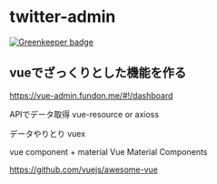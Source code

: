 # twitter-admin

[![Greenkeeper badge](https://badges.greenkeeper.io/wilf312/twitter-admin.svg)](https://greenkeeper.io/)

## vueでざっくりとした機能を作る

https://vue-admin.fundon.me/#!/dashboard

APIでデータ取得
vue-resource or axioss

データやりとり
vuex

vue component + material
Vue Material Components




https://github.com/vuejs/awesome-vue